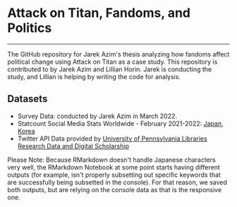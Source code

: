 # Attack on Titan, Fandoms, and Politics
---
The GitHub repository for Jarek Azim's thesis analyzing how fandoms affect political change using Attack on Titan as a case study. This repository is contributed to by Jarek Azim and Lillian Horin. Jarek is conducting the study, and Lillian is helping by writing the code for analysis.

## Datasets
- Survey Data: conducted by Jarek Azim in March 2022. 
- Statcount Social Media Stats Worldwide - February 2021-2022: [Japan](https://gs.statcounter.com/social-media-stats/all/japan), [Korea](https://gs.statcounter.com/social-media-stats/all/south-korea)
- Twitter API Data provided by [University of Pennsylvania Libraries Research Data and Digital Scholarship](https://www.library.upenn.edu/blogs/rdds)

Please Note: Because RMarkdown doesn't handle Japanese characters very well, the RMarkdown Notebook at some point starts having different outputs (for example, isn't properly subsetting out specific keywords that are successfully being subsetted in the console). For that reason, we saved both outputs, but are relying on the console data as that is the responsive one.
